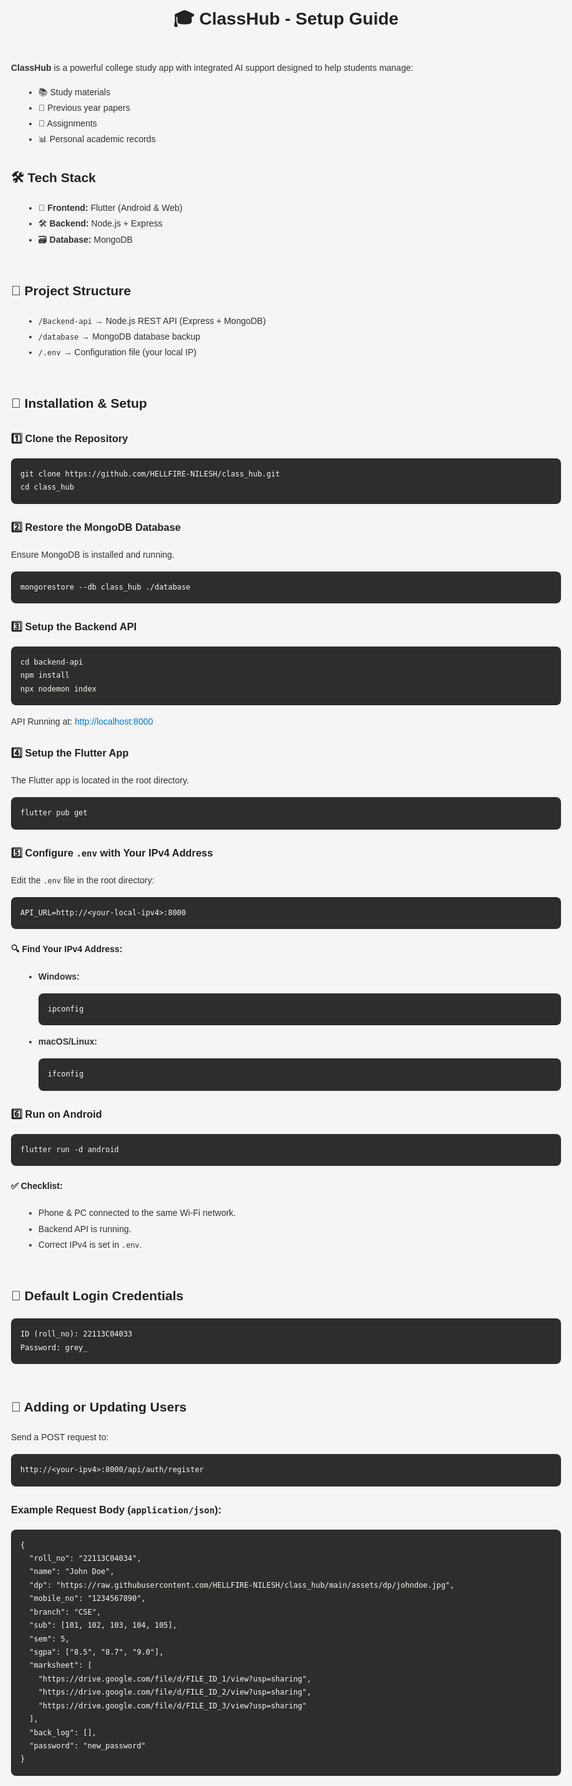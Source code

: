 <!DOCTYPE html>
<html lang="en">
<head>
  <meta charset="UTF-8">
  <meta name="viewport" content="width=device-width, initial-scale=1.0">
  <title>ClassHub Setup Guide</title>
  <style>
    body {
      font-family: Arial, sans-serif;
      padding: 40px;
      line-height: 1.8;
      background-color: #f5f5f5;
      color: #333;
      max-width: 900px;
      margin: auto;
    }
    h1, h2, h3, h4 {
      color: #222;
    }
    h1 {
      text-align: center;
      margin-bottom: 40px;
    }
    pre {
      background-color: #2d2d2d;
      color: #f8f8f2;
      padding: 15px;
      border-radius: 8px;
      overflow-x: auto;
    }
    code {
      font-family: Consolas, monospace;
    }
    ul {
      margin-left: 20px;
    }
    a {
      color: #007acc;
      text-decoration: none;
    }
    a:hover {
      text-decoration: underline;
    }
    .section {
      margin-bottom: 50px;
    }
  </style>
</head>
<body>

<h1>🎓 ClassHub - Setup Guide</h1>

<p>
  <strong>ClassHub</strong> is a powerful college study app with integrated AI support designed to help students manage:
</p>
<ul>
  <li>📚 Study materials</li>
  <li>📄 Previous year papers</li>
  <li>📝 Assignments</li>
  <li>📊 Personal academic records</li>
</ul>

<div class="section">
  <h2>🛠️ Tech Stack</h2>
  <ul>
    <li>🚀 <strong>Frontend:</strong> Flutter (Android & Web)</li>
    <li>🛠️ <strong>Backend:</strong> Node.js + Express</li>
    <li>🗃️ <strong>Database:</strong> MongoDB</li>
  </ul>
</div>

<div class="section">
  <h2>📂 Project Structure</h2>
  <ul>
    <li><code>/Backend-api</code> → Node.js REST API (Express + MongoDB)</li>
    <li><code>/database</code> → MongoDB database backup</li>
    <li><code>/.env</code> → Configuration file (your local IP)</li>
  </ul>
</div>

<div class="section">
  <h2>🚀 Installation & Setup</h2>

  <h3>1️⃣ Clone the Repository</h3>
  <pre><code>git clone https://github.com/HELLFIRE-NILESH/class_hub.git
cd class_hub
</code></pre>

  <h3>2️⃣ Restore the MongoDB Database</h3>
  <p>Ensure MongoDB is installed and running.</p>
  <pre><code>mongorestore --db class_hub ./database
</code></pre>

  <h3>3️⃣ Setup the Backend API</h3>
  <pre><code>cd backend-api
npm install
npx nodemon index
</code></pre>
  <p>API Running at: <a href="#">http://localhost:8000</a></p>

  <h3>4️⃣ Setup the Flutter App</h3>
  <p>The Flutter app is located in the root directory.</p>
  <pre><code>flutter pub get
</code></pre>

  <h3>5️⃣ Configure <code>.env</code> with Your IPv4 Address</h3>
  <p>Edit the <code>.env</code> file in the root directory:</p>
  <pre><code>API_URL=http://&lt;your-local-ipv4&gt;:8000
</code></pre>

  <h4>🔍 Find Your IPv4 Address:</h4>
  <ul>
    <li><strong>Windows:</strong></li>
    <pre><code>ipconfig
</code></pre>
    <li><strong>macOS/Linux:</strong></li>
    <pre><code>ifconfig
</code></pre>
  </ul>

  <h3>6️⃣ Run on Android</h3>
  <pre><code>flutter run -d android
</code></pre>

  <h4>✅ Checklist:</h4>
  <ul>
    <li>Phone & PC connected to the same Wi-Fi network.</li>
    <li>Backend API is running.</li>
    <li>Correct IPv4 is set in <code>.env</code>.</li>
  </ul>
</div>

<div class="section">
  <h2>🔑 Default Login Credentials</h2>
  <pre><code>ID (roll_no): 22113C04033
Password: grey_
</code></pre>
</div>

<div class="section">
  <h2>🔄 Adding or Updating Users</h2>
  <p>Send a POST request to:</p>
  <pre><code>http://&lt;your-ipv4&gt;:8000/api/auth/register
</code></pre>

  <h3>Example Request Body (<code>application/json</code>):</h3>
  <pre><code>{
  "roll_no": "22113C04034",
  "name": "John Doe",
  "dp": "https://raw.githubusercontent.com/HELLFIRE-NILESH/class_hub/main/assets/dp/johndoe.jpg",
  "mobile_no": "1234567890",
  "branch": "CSE",
  "sub": [101, 102, 103, 104, 105],
  "sem": 5,
  "sgpa": ["8.5", "8.7", "9.0"],
  "marksheet": [
    "https://drive.google.com/file/d/FILE_ID_1/view?usp=sharing",
    "https://drive.google.com/file/d/FILE_ID_2/view?usp=sharing",
    "https://drive.google.com/file/d/FILE_ID_3/view?usp=sharing"
  ],
  "back_log": [],
  "password": "new_password"
}
</code></pre>
</div>

</body>
</html>
